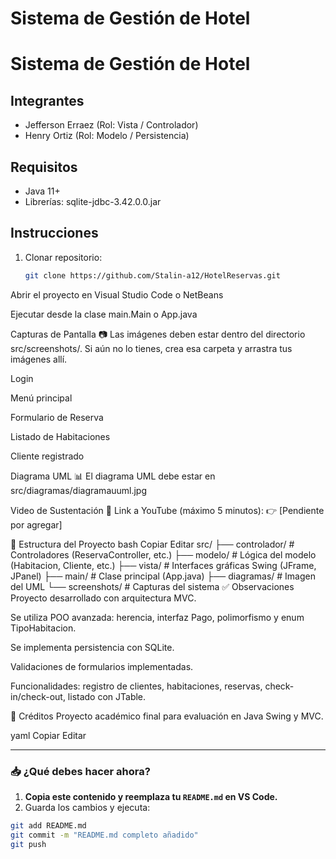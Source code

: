 # Sistema de Gestión de Hotel
# Sistema de Gestión de Hotel

## Integrantes
- Jefferson Erraez (Rol: Vista / Controlador)
- Henry Ortiz (Rol: Modelo / Persistencia)

## Requisitos
- Java 11+
- Librerías: sqlite-jdbc-3.42.0.0.jar

## Instrucciones

1. Clonar repositorio:
   ```bash
   git clone https://github.com/Stalin-a12/HotelReservas.git
Abrir el proyecto en Visual Studio Code o NetBeans

Ejecutar desde la clase main.Main o App.java

Capturas de Pantalla
📷 Las imágenes deben estar dentro del directorio src/screenshots/. Si aún no lo tienes, crea esa carpeta y arrastra tus imágenes allí.

Login

Menú principal

Formulario de Reserva

Listado de Habitaciones

Cliente registrado

Diagrama UML
📊 El diagrama UML debe estar en src/diagramas/diagramauuml.jpg


Video de Sustentación
🎥 Link a YouTube (máximo 5 minutos):
👉 [Pendiente por agregar]

📂 Estructura del Proyecto
bash
Copiar
Editar
src/
├── controlador/       # Controladores (ReservaController, etc.)
├── modelo/            # Lógica del modelo (Habitacion, Cliente, etc.)
├── vista/             # Interfaces gráficas Swing (JFrame, JPanel)
├── main/              # Clase principal (App.java)
├── diagramas/         # Imagen del UML
└── screenshots/       # Capturas del sistema
✅ Observaciones
Proyecto desarrollado con arquitectura MVC.

Se utiliza POO avanzada: herencia, interfaz Pago, polimorfismo y enum TipoHabitacion.

Se implementa persistencia con SQLite.

Validaciones de formularios implementadas.

Funcionalidades: registro de clientes, habitaciones, reservas, check-in/check-out, listado con JTable.

📌 Créditos
Proyecto académico final para evaluación en Java Swing y MVC.

yaml
Copiar
Editar

---

### 📥 ¿Qué debes hacer ahora?

1. **Copia este contenido y reemplaza tu `README.md` en VS Code.**
2. Guarda los cambios y ejecuta:

```bash
git add README.md
git commit -m "README.md completo añadido"
git push
